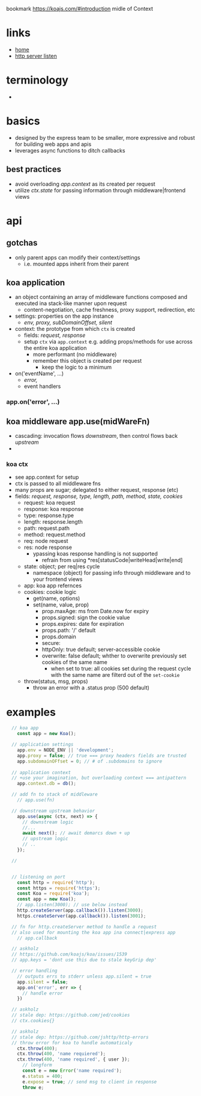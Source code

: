 bookmark
https://koajs.com/#introduction
midle of Context
# links
  - [home](https://koajs.com/)
  - [http server listen](http://nodejs.org/api/http.html#http_server_listen_port_hostname_backlog_callback)


# terminology
  - 


# basics
  - designed by the express team to be smaller, more expressive and robust for building web apps and apis
  - leverages async functions to ditch callbacks

## best practices
  - avoid overloading *app.context* as its created per request
  - utilize *ctx.state* for passing information through middleware|frontend views
# api 
## gotchas
  - only parent apps can modify their context/settings
    - i.e. mounted apps inherit from their parent
## koa application
  - an object containing an array of middleware functions composed and executed ina stack-like manner upon request
    - content-negotiation, cache freshness, proxy support, redirection, etc
  - settings: properties on the app instance 
    - *env, proxy, subDomainOffset, silent*
  - context: the prototype from which `ctx` is created
    - fields: *request, response*
    - setup `ctx` via `app.context`  e.g. adding props/methods for use across the entire koa application
      - more performant (no middleware)
      - remember this object is created per request
        - keep the logic to a minimum
  - on('eventName', ...)
    - *error,*
    - event handlers
    

### app.on('error', ...)

## koa middleware app.use(midWareFn)
  - cascading: invocation flows *downstream*, then control flows back *upstream*
  - 


### koa ctx
  - see app.context for setup
  - ctx is passed to all middleware fns
  - many props are sugar; delegated to either request, response (etc)
  - fields: *request, response, type, length, path, method, state, cookies*
    - request: koa request
    - response: koa response
    - type: response.type
    - length: response.length
    - path: request.path
    - method: request.method
    - req: node request
    - res: node response
      - ypassing koas response handling is not supported
        - refrain from using *res[statusCode|writeHead|write|end]
    - state: object; per req|res cycle
      - namespace (object) for passing info through middleware and to your frontend views
    - app: koa app refernces
    - cookies: cookie logic
      - get(name, options)
      - set(name, value, prop)
        - prop.maxAge: ms from Date.now for expiry
        - props.signed: sign the cookie value
        - props.expires: date for expiration
        - props.path: '/' default
        - props.domain
        - secure:
        - httpOnly: true default; server-accessible cookie
        - overwrite: false default; whther to overwrite previously set cookies of the same name
          - when set to true: all cookies set during the request cycle with the same name are filterd out of the `set-cookie`
    - throw(status, msg, props)
      - throw an error with a .status prop (500 default) 
# examples
```js
  // koa app
    const app = new Koa();

  // application settings
    app.env = NODE_ENV || 'development';
    app.proxy = false; // true === proxy headers fields are trusted
    app.subdomainOFfset = 0; // # of .subdomains to ignore
  
  // application context
  // +use your imagination, but overloading context === antipattern
    app.context.db = db();

  // add fn to stack of middleware
    // app.use(fn)

  // downstream upstream behavior
    app.use(async (ctx, next) => {
      // downstream logic
      //...
      await next(); // await demarcs down + up
      // upstream logic
      // ..
    });

  // 


  // listening on port
    const http = require('http');
    const https = require('https');
    const Koa = require('koa');
    const app = new Koa();
    // app.listen(3000); // use below instead
    http.createServer(app.callback()).listen(3000);
    https.createServer(app.callback()).listen(3001);

  // fn for http.createServer method to handle a request
  // also used for mounting the koa app ina connect|express app
    // app.callback

  // askholz
  // https://github.com/koajs/koa/issues/1539
  // app.keys = 'dont use this due to stale keyGrip dep'

  // error handling
    // outputs errs to stderr unless app.silent = true
    app.silent = false;
    app.on('error', err => {
      // handle error
    })

  // askholz
  // stale dep: https://github.com/jed/cookies
  // ctx.cookies{}

  // askholz
  // stale dep: https://github.com/jshttp/http-errors
  // throw error for koa to handle automaticaly
    ctx.throw(400);
    ctx.throw(400, 'name requiered');
    ctx.throw(400, 'name required', { user });
      // longform
      const e = new Error('name required');
      e.status = 400;
      e.expose = true; // send msg to client in response
      throw e;

```